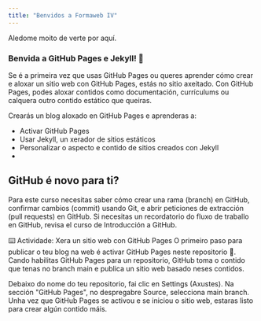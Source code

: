 ```yaml
---
title: "Benvidos a Formaweb IV"
---
```


Aledome moito de verte por aquí.

### Benvida a GitHub Pages e Jekyll! 🎉

Se é a primeira vez que usas GitHub Pages ou queres aprender cómo crear e aloxar un sitio web con GitHub Pages, estás no sitio axeitado. Con GitHub Pages, podes aloxar contidos como documentación, currículums ou calquera outro contido estático que queiras.

Crearás un blog aloxado en GitHub Pages e aprenderas a:

- Activar GitHub Pages
- Usar Jekyll, un xerador de sitios estáticos
- Personalizar o aspecto e contido de sitios creados con Jekyll
- 
## GitHub é novo para ti?
Para este curso necesitas saber cómo crear una rama (branch) en GitHub, confirmar cambios (commit) usando Git, e abrir peticiones de extracción (pull requests) en GitHub. Si necesitas un recordatorio do fluxo de traballo en GitHub, revisa el curso de Introducción a GitHub.

⌨️ Actividade: Xera un sitio web con GitHub Pages
O primeiro paso para publicar o teu blog na web é activar GitHub Pages neste repositorio 📖. Cando habilitas GitHub Pages para un repositorio, GitHub toma o contido que tenas no branch main e publica un sitio web basado neses contidos.

Debaixo do nome do teu repositorio, fai clic en Settings (Axustes).
Na sección "GitHub Pages", no despregabre Source, selecciona main branch.
Unha vez que GitHub Pages se activou e se iniciou o sitio web, estaras listo para crear algún contido máis.
